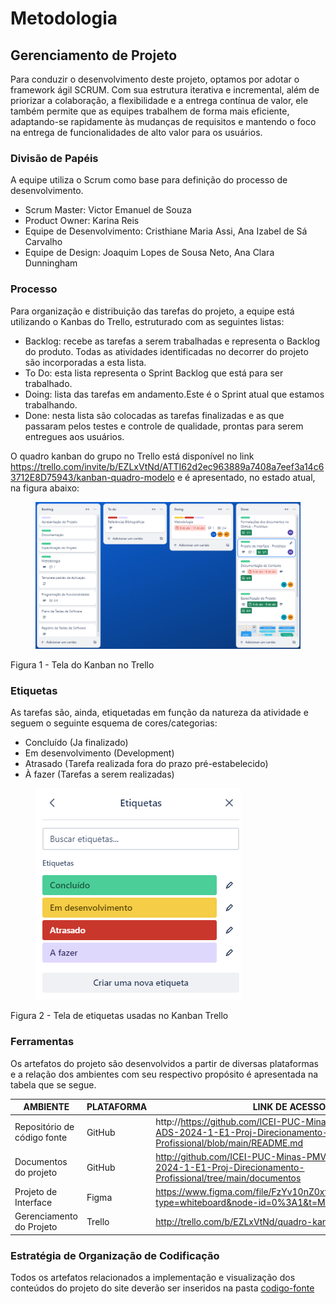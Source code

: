 
# Metodologia

## Gerenciamento de Projeto

Para conduzir o desenvolvimento deste projeto, optamos por adotar o framework ágil SCRUM. Com sua estrutura iterativa e incremental, além de priorizar a colaboração, a flexibilidade e a entrega contínua de valor, ele também permite que as equipes trabalhem de forma mais eficiente, adaptando-se rapidamente às mudanças de requisitos e mantendo o foco na entrega de funcionalidades de alto valor para os usuários.

### Divisão de Papéis

A equipe utiliza o Scrum como base para definição do processo de desenvolvimento.
- Scrum Master: Victor Emanuel de Souza
- Product Owner: Karina Reis
- Equipe de Desenvolvimento: Cristhiane Maria Assi, Ana Izabel de Sá Carvalho
- Equipe de Design: Joaquim Lopes de Sousa Neto, Ana Clara Dunningham

### Processo

Para organização e distribuição das tarefas do projeto, a equipe está utilizando o Kanbas do Trello, estruturado com as seguintes listas:

- Backlog: recebe as tarefas a serem trabalhadas e representa o Backlog do produto. Todas as atividades identificadas no decorrer do projeto são incorporadas a esta lista.
- To Do: esta lista representa o Sprint Backlog que está para ser trabalhado.
- Doing: lista das tarefas em andamento.Este é o Sprint atual que estamos trabalhando.
- Done: nesta lista são colocadas as tarefas finalizadas e as que passaram pelos testes e controle de qualidade, prontas para serem entregues aos usuários.

O quadro kanban do grupo no Trello está disponível no link https://trello.com/invite/b/EZLxVtNd/ATTI62d2ec963889a7408a7eef3a14c63712E8D75943/kanban-quadro-modelo e é apresentado, no estado atual, na figura abaixo:

<figure> 
  <img src="https://github.com/ICEI-PUC-Minas-PMV-ADS/PMV-ADS-2024-1-E1-Proj-Direcionamento-Profissional/blob/fe26d4716e8285a2bb0505232e7013326c10d04e/documentos/img/Kanban.PNG"
    <figcaption>
    </figure>
Figura 1 - Tela do Kanban no Trello

### Etiquetas
<p>As tarefas são, ainda, etiquetadas em função da natureza da atividade e seguem o seguinte esquema de cores/categorias:</p>

<ul>
  <li>Concluído (Ja finalizado)</li>
  <li>Em desenvolvimento (Development)</li>
  <li>Atrasado (Tarefa realizada fora do prazo pré-estabelecido)</li>
  <li>À fazer (Tarefas a serem realizadas)</li>
</ul>

<figure> 
  <img src="https://github.com/ICEI-PUC-Minas-PMV-ADS/PMV-ADS-2024-1-E1-Proj-Direcionamento-Profissional/blob/1c8be34d006145aad0f71e39462bbd63b654c61c/documentos/img/Etiquetas.PNG"
    <figcaption>
</figure> 

Figura 2 - Tela de etiquetas usadas no Kanban Trello
### Ferramentas

Os artefatos do projeto são desenvolvidos a partir de diversas plataformas e a relação dos ambientes com seu respectivo propósito é apresentada na tabela que se segue.

| AMBIENTE                            | PLATAFORMA                         | LINK DE ACESSO                         |
|-------------------------------------|------------------------------------|----------------------------------------|
| Repositório de código fonte         | GitHub                             | http://https://github.com/ICEI-PUC-Minas-PMV-ADS/PMV-ADS-2024-1-E1-Proj-Direcionamento-Profissional/blob/main/README.md                       |
| Documentos do projeto               | GitHub                             | http://github.com/ICEI-PUC-Minas-PMV-ADS/PMV-ADS-2024-1-E1-Proj-Direcionamento-Profissional/tree/main/documentos                           |
| Projeto de Interface                | Figma                              | https://www.figma.com/file/FzYv10nZ0xtzHJHl5YuKhf/Untitled?type=whiteboard&node-id=0%3A1&t=MHVvpLqejF1sebYb-1                  |
| Gerenciamento do Projeto            | Trello                   | http://trello.com/b/EZLxVtNd/quadro-kanban-norteie-se                           |

### Estratégia de Organização de Codificação 

Todos os artefatos relacionados a implementação e visualização dos conteúdos do projeto do site deverão ser inseridos na pasta  [codigo-fonte](https://github.com/ICEI-PUC-Minas-PMV-ADS/PMV-ADS-2024-1-E1-Proj-Direcionamento-Profissional/tree/main/codigo-fonte)
